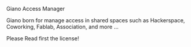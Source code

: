 Giano Access Manager

Giano born for manage access in shared spaces such as Hackerspace, Coworking, Fablab, Association, and more ...

Please Read first the license!
